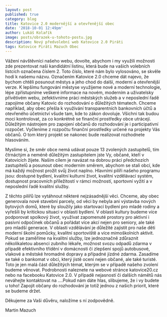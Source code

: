 ```yaml
---
layout: post
published: true
category: blog
title: Katovice 2.0 modernější a otevřenější obec
date: '2018-10-01 12:49pm'
author: Lukáš Kolařík
image: posts/obrazek-u-tohoto-postu.jpg
description: Nový předvolební web Katovice 2.0 Piráti
tags: Katovice Piráti Mazuch Obec
---
```


Vážení návštěvníci našeho webu, dovolte, abychom i my využili možnosti zde prezentovat naši
kandidátní listinu, která bude na vašich volebních lístcích označena číslem 2. Toto číslo,
které nám bylo vylosováno, se skvěle hodí k našemu názvu. Označením Katovice 2.0 chceme dát najevo,
že bychom chtěli posunout městys a jeho chod do další, moderní a otevřenější verze.
K lepšímu fungování městyse využijeme nové a moderní technologie, 
lépe zpřístupníme veškeré informace na novém, moderním a uživatelsky přívětivém webu,
zefektivníme práci městských služeb a v neposlední řadě zapojíme občany
Katovic do rozhodování o důležitých tématech. Chceme například,
aby obec přešla k využívání transparentních bankovních účtů a
otevřeného účetnictví všude tam, kde to zákon dovoluje. Všichni tak budou moci kontrolovat, za co konkrétně se finanční prostředky obce utrácejí. Důležitým nástrojem pro zapojení občanů do rozhodování je i participativní rozpočet. Vyčleníme z rozpočtu finanční prostředky určené  na projekty Vás občanů. O tom který projekt se nakonec bude realizovat rozhodnete hlasováním. 



Myslíme si, že směr obce nemá udávat pouze 13 zvolených zastupitelů, tím čtrnáctým a neméně důležitým zastupitelem jste Vy, občané, kteří v Katovicích žijete. Naším cílem je navázat na dobrou práci předchozích zastupitelů a posunout obec moderním směrem, abychom se stali obcí, kde má každý možnost prožít svůj život naplno. Hlavními pilíři našeho programu jsou: dostupné bydlení, kvalitní kulturní život, kvalitní vzdělávací systém, dostupnost pracovních příležitostí v rámci možností, sportovní vyžití a v neposlední řadě kvalitní služby.



Z těchto pilířů lze vytáhnout některé nejzásadnější věci. Chceme, aby obec generovala nové stavební parcely, od věci by nebyla ani výstavba nových bytových domů, které by sloužily jako startovací bydlení pro mladé rodiny a vyřešili by kritickou situaci v oblasti bydlení. V oblasti kultury budeme více podporovat spolkový život, využívat zapomenuté prostory pro aktivní i pasivní odpočinek občanů a pořádat více akcí nejen pro seniory, ale také pro mladší generace. V oblasti vzdělávání je důležité zajistit pro naše děti moderní školní pomůcky, kvalitní sportoviště a více mimoškolních aktivit.  Pokud se zaměříme na kvalitní služby, lze jednoznačně zdůraznit několikaletou absenci zubního lékaře, možnost svozu odpadů zdarma v případě efektivního třídění v domácnosti či zlepšení spojů autobusové, vlakové a městské hromadné dopravy a případné jízdné zdarma. Zasadíme se také o bankomat v obci, který jistě ocení nejen občané, ale také turisté. Toto je jen malá část důležitých témat, kterým se v případě našeho zvolení budeme věnovat. Podrobnosti naleznete na webové stránce katovice20.cz nebo na facebooku Katovice 2.0. V případě nejasností či dalších námětů nás neváhejte kontaktovat na ….Pokud nám dáte hlas, slibujeme, že i vy budete u toho! Zapojit občany do rozhodování je totiž jednou z našich priorit, které se budeme držet.



Děkujeme za Vaši důvěru, naložíme s ní zodpovědně.



Martin Mazuch
